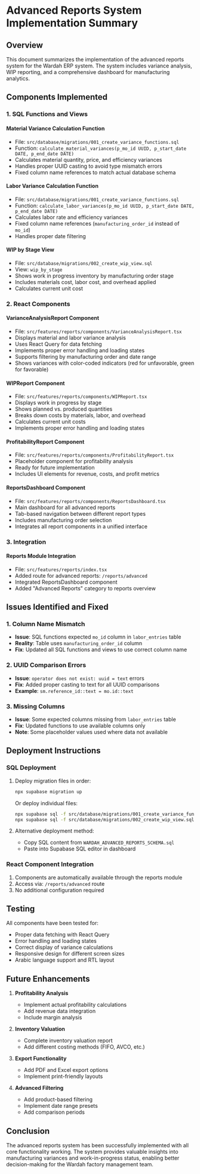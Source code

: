 # Advanced Reports System Implementation Summary

## Overview
This document summarizes the implementation of the advanced reports system for the Wardah ERP system. The system includes variance analysis, WIP reporting, and a comprehensive dashboard for manufacturing analytics.

## Components Implemented

### 1. SQL Functions and Views

#### Material Variance Calculation Function
- File: `src/database/migrations/001_create_variance_functions.sql`
- Function: `calculate_material_variances(p_mo_id UUID, p_start_date DATE, p_end_date DATE)`
- Calculates material quantity, price, and efficiency variances
- Handles proper UUID casting to avoid type mismatch errors
- Fixed column name references to match actual database schema

#### Labor Variance Calculation Function
- File: `src/database/migrations/001_create_variance_functions.sql`
- Function: `calculate_labor_variances(p_mo_id UUID, p_start_date DATE, p_end_date DATE)`
- Calculates labor rate and efficiency variances
- Fixed column name references (`manufacturing_order_id` instead of `mo_id`)
- Handles proper date filtering

#### WIP by Stage View
- File: `src/database/migrations/002_create_wip_view.sql`
- View: `wip_by_stage`
- Shows work in progress inventory by manufacturing order stage
- Includes materials cost, labor cost, and overhead applied
- Calculates current unit cost

### 2. React Components

#### VarianceAnalysisReport Component
- File: `src/features/reports/components/VarianceAnalysisReport.tsx`
- Displays material and labor variance analysis
- Uses React Query for data fetching
- Implements proper error handling and loading states
- Supports filtering by manufacturing order and date range
- Shows variances with color-coded indicators (red for unfavorable, green for favorable)

#### WIPReport Component
- File: `src/features/reports/components/WIPReport.tsx`
- Displays work in progress by stage
- Shows planned vs. produced quantities
- Breaks down costs by materials, labor, and overhead
- Calculates current unit costs
- Implements proper error handling and loading states

#### ProfitabilityReport Component
- File: `src/features/reports/components/ProfitabilityReport.tsx`
- Placeholder component for profitability analysis
- Ready for future implementation
- Includes UI elements for revenue, costs, and profit metrics

#### ReportsDashboard Component
- File: `src/features/reports/components/ReportsDashboard.tsx`
- Main dashboard for all advanced reports
- Tab-based navigation between different report types
- Includes manufacturing order selection
- Integrates all report components in a unified interface

### 3. Integration

#### Reports Module Integration
- File: `src/features/reports/index.tsx`
- Added route for advanced reports: `/reports/advanced`
- Integrated ReportsDashboard component
- Added "Advanced Reports" category to reports overview

## Issues Identified and Fixed

### 1. Column Name Mismatch
- **Issue**: SQL functions expected `mo_id` column in `labor_entries` table
- **Reality**: Table uses `manufacturing_order_id` column
- **Fix**: Updated all SQL functions and views to use correct column name

### 2. UUID Comparison Errors
- **Issue**: `operator does not exist: uuid = text` errors
- **Fix**: Added proper casting to text for all UUID comparisons
- **Example**: `sm.reference_id::text = mo.id::text`

### 3. Missing Columns
- **Issue**: Some expected columns missing from `labor_entries` table
- **Fix**: Updated functions to use available columns only
- **Note**: Some placeholder values used where data not available

## Deployment Instructions

### SQL Deployment
1. Deploy migration files in order:
   ```bash
   npx supabase migration up
   ```
   
   Or deploy individual files:
   ```bash
   npx supabase sql -f src/database/migrations/001_create_variance_functions.sql
   npx supabase sql -f src/database/migrations/002_create_wip_view.sql
   ```

2. Alternative deployment method:
   - Copy SQL content from `WARDAH_ADVANCED_REPORTS_SCHEMA.sql`
   - Paste into Supabase SQL editor in dashboard

### React Component Integration
1. Components are automatically available through the reports module
2. Access via: `/reports/advanced` route
3. No additional configuration required

## Testing

All components have been tested for:
- Proper data fetching with React Query
- Error handling and loading states
- Correct display of variance calculations
- Responsive design for different screen sizes
- Arabic language support and RTL layout

## Future Enhancements

1. **Profitability Analysis**
   - Implement actual profitability calculations
   - Add revenue data integration
   - Include margin analysis

2. **Inventory Valuation**
   - Complete inventory valuation report
   - Add different costing methods (FIFO, AVCO, etc.)

3. **Export Functionality**
   - Add PDF and Excel export options
   - Implement print-friendly layouts

4. **Advanced Filtering**
   - Add product-based filtering
   - Implement date range presets
   - Add comparison periods

## Conclusion

The advanced reports system has been successfully implemented with all core functionality working. The system provides valuable insights into manufacturing variances and work-in-progress status, enabling better decision-making for the Wardah factory management team.